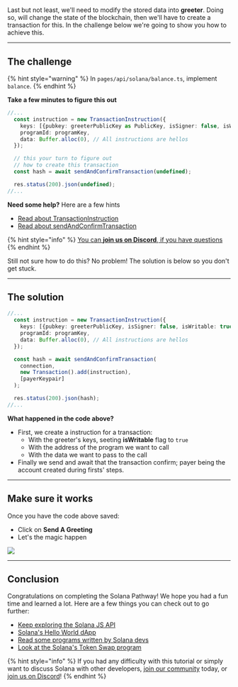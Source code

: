 # 

Last but not least, we'll need to modify the stored data into **greeter**. Doing so, will change the state of the blockchain, then we'll have to create a transaction for this. In the challenge below we're going to show you how to achieve this.

----------------------------------

## The challenge

{% hint style="warning" %}
In `pages/api/solana/balance.ts`, implement `balance`.
{% endhint %}

**Take a few minutes to figure this out**

```typescript 
//... 
  const instruction = new TransactionInstruction({ 
    keys: [{pubkey: greeterPublicKey as PublicKey, isSigner: false, isWritable: true}], 
    programId: programKey, 
    data: Buffer.alloc(0), // All instructions are hellos 
  }); 

  // this your turn to figure out 
  // how to create this transaction 
  const hash = await sendAndConfirmTransaction(undefined);

  res.status(200).json(undefined);
//...
```

**Need some help?** Here are a few hints
* [Read about TransactionInstruction](https://solana-labs.github.io/solana-web3.js/classes/Connection.html#getbalance)
* [Read about sendAndConfirmTransaction](https://solana-labs.github.io/solana-web3.js/classes/PublicKey.html#constructor)  

{% hint style="info" %}
[You can **join us on Discord**, if you have questions](https://discord.gg/fszyM7K)
{% endhint %}

Still not sure how to do this? No problem! The solution is below so you don't get stuck.

----------------------------------

## The solution

```typescript
//...
  const instruction = new TransactionInstruction({
    keys: [{pubkey: greeterPublicKey, isSigner: false, isWritable: true}],
    programId: programKey,
    data: Buffer.alloc(0), // All instructions are hellos
  });

  const hash = await sendAndConfirmTransaction(
    connection,
    new Transaction().add(instruction),
    [payerKeypair]
  );

  res.status(200).json(hash);
//...
```

**What happened in the code above?**

* First, we create a instruction for a transaction:
  * With the greeter's keys, seeting **isWritable** flag to `true`
  * With the address of the program we want to call
  * With the data we want to pass to the call
* Finally we send and await that the transaction confirm; payer being the account created during firsts' steps.

----------------------------------

## Make sure it works

Once you have the code above saved:
* Click on **Send A Greeting** 
* Let's the magic happen

![](../../../.gitbook/assets/solana-setter.gif)

----------------------------------

## Conclusion

Congratulations on completing the Solana Pathway! We hope you had a fun time and learned a lot. Here are a few things you can check out to go further:

* [Keep exploring the Solana JS API](https://solana-labs.github.io/solana-web3.js/modules.html#sendandconfirmtransaction)
* [Solana's Hello World dApp](https://github.com/solana-labs/example-helloworld)
* [Read some programs written by Solana devs](https://github.com/solana-labs/solana-program-library/tree/master/examples)
* [Look at the Solana's Token Swap program](https://github.com/solana-labs/solana-program-library/tree/master/token-swap)

{% hint style="info" %}
If you had any difficulty with this tutorial or simply want to discuss Solana with other developers, [join our community](https://community.figment.io) today, or [join us on Discord](https://discord.gg/EBveT5xs9D)!
{% endhint %}
